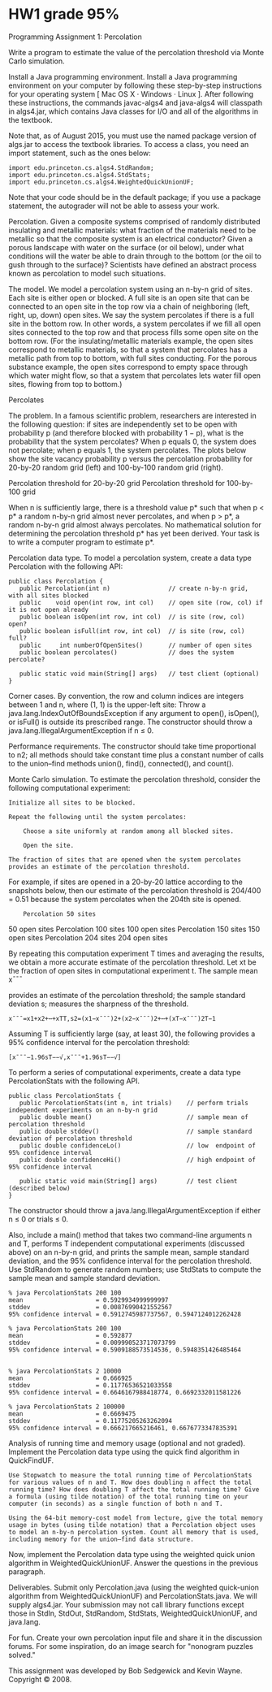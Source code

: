 HW1 grade 95%
=====


Programming Assignment 1: Percolation

Write a program to estimate the value of the percolation threshold via Monte Carlo simulation.

Install a Java programming environment. Install a Java programming environment on your computer by following these step-by-step instructions for your operating system [ Mac OS X · Windows · Linux ]. After following these instructions, the commands javac-algs4 and java-algs4 will classpath in algs4.jar, which contains Java classes for I/O and all of the algorithms in the textbook.

Note that, as of August 2015, you must use the named package version of algs.jar to access the textbook libraries. To access a class, you need an import statement, such as the ones below:

    import edu.princeton.cs.algs4.StdRandom;
    import edu.princeton.cs.algs4.StdStats;
    import edu.princeton.cs.algs4.WeightedQuickUnionUF;

Note that your code should be in the default package; if you use a package statement, the autograder will not be able to assess your work.

Percolation. Given a composite systems comprised of randomly distributed insulating and metallic materials: what fraction of the materials need to be metallic so that the composite system is an electrical conductor? Given a porous landscape with water on the surface (or oil below), under what conditions will the water be able to drain through to the bottom (or the oil to gush through to the surface)? Scientists have defined an abstract process known as percolation to model such situations.

The model. We model a percolation system using an n-by-n grid of sites. Each site is either open or blocked. A full site is an open site that can be connected to an open site in the top row via a chain of neighboring (left, right, up, down) open sites. We say the system percolates if there is a full site in the bottom row. In other words, a system percolates if we fill all open sites connected to the top row and that process fills some open site on the bottom row. (For the insulating/metallic materials example, the open sites correspond to metallic materials, so that a system that percolates has a metallic path from top to bottom, with full sites conducting. For the porous substance example, the open sites correspond to empty space through which water might flow, so that a system that percolates lets water fill open sites, flowing from top to bottom.)

Percolates

The problem. In a famous scientific problem, researchers are interested in the following question: if sites are independently set to be open with probability p (and therefore blocked with probability 1 − p), what is the probability that the system percolates? When p equals 0, the system does not percolate; when p equals 1, the system percolates. The plots below show the site vacancy probability p versus the percolation probability for 20-by-20 random grid (left) and 100-by-100 random grid (right).

Percolation threshold for 20-by-20 grid                Percolation threshold for 100-by-100 grid          

When n is sufficiently large, there is a threshold value p* such that when p < p* a random n-by-n grid almost never percolates, and when p > p*, a random n-by-n grid almost always percolates. No mathematical solution for determining the percolation threshold p* has yet been derived. Your task is to write a computer program to estimate p*.

Percolation data type. To model a percolation system, create a data type Percolation with the following API:

    public class Percolation {
       public Percolation(int n)                // create n-by-n grid, with all sites blocked
       public    void open(int row, int col)    // open site (row, col) if it is not open already
       public boolean isOpen(int row, int col)  // is site (row, col) open?
       public boolean isFull(int row, int col)  // is site (row, col) full?
       public     int numberOfOpenSites()       // number of open sites
       public boolean percolates()              // does the system percolate?

       public static void main(String[] args)   // test client (optional)
    }

Corner cases.  By convention, the row and column indices are integers between 1 and n, where (1, 1) is the upper-left site: Throw a java.lang.IndexOutOfBoundsException if any argument to open(), isOpen(), or isFull() is outside its prescribed range. The constructor should throw a java.lang.IllegalArgumentException if n ≤ 0.

Performance requirements.  The constructor should take time proportional to n2; all methods should take constant time plus a constant number of calls to the union–find methods union(), find(), connected(), and count().

Monte Carlo simulation. To estimate the percolation threshold, consider the following computational experiment:

    Initialize all sites to be blocked.

    Repeat the following until the system percolates:

        Choose a site uniformly at random among all blocked sites.

        Open the site. 

    The fraction of sites that are opened when the system percolates provides an estimate of the percolation threshold. 

For example, if sites are opened in a 20-by-20 lattice according to the snapshots below, then our estimate of the percolation threshold is 204/400 = 0.51 because the system percolates when the 204th site is opened.

      	Percolation 50 sites
50 open sites
	Percolation 100 sites
100 open sites
	Percolation 150 sites
150 open sites
	Percolation 204 sites
204 open sites

By repeating this computation experiment T times and averaging the results, we obtain a more accurate estimate of the percolation threshold. Let xt be the fraction of open sites in computational experiment t. The sample mean x¯¯¯

provides an estimate of the percolation threshold; the sample standard deviation s; measures the sharpness of the threshold.

    x¯¯¯=x1+x2+⋯+xTT,s2=(x1−x¯¯¯)2+(x2−x¯¯¯)2+⋯+(xT−x¯¯¯)2T−1

Assuming T is sufficiently large (say, at least 30), the following provides a 95% confidence interval for the percolation threshold:

    [x¯¯¯−1.96sT−−√,x¯¯¯+1.96sT−−√]

To perform a series of computational experiments, create a data type PercolationStats with the following API.

    public class PercolationStats {
       public PercolationStats(int n, int trials)    // perform trials independent experiments on an n-by-n grid
       public double mean()                          // sample mean of percolation threshold
       public double stddev()                        // sample standard deviation of percolation threshold
       public double confidenceLo()                  // low  endpoint of 95% confidence interval
       public double confidenceHi()                  // high endpoint of 95% confidence interval

       public static void main(String[] args)        // test client (described below)
    }

The constructor should throw a java.lang.IllegalArgumentException if either n ≤ 0 or trials ≤ 0.

Also, include a main() method that takes two command-line arguments n and T, performs T independent computational experiments (discussed above) on an n-by-n grid, and prints the sample mean, sample standard deviation, and the 95% confidence interval for the percolation threshold. Use StdRandom to generate random numbers; use StdStats to compute the sample mean and sample standard deviation.

    % java PercolationStats 200 100
    mean                    = 0.5929934999999997
    stddev                  = 0.00876990421552567
    95% confidence interval = 0.5912745987737567, 0.5947124012262428

    % java PercolationStats 200 100
    mean                    = 0.592877
    stddev                  = 0.009990523717073799
    95% confidence interval = 0.5909188573514536, 0.5948351426485464


    % java PercolationStats 2 10000
    mean                    = 0.666925
    stddev                  = 0.11776536521033558
    95% confidence interval = 0.6646167988418774, 0.6692332011581226

    % java PercolationStats 2 100000
    mean                    = 0.6669475
    stddev                  = 0.11775205263262094
    95% confidence interval = 0.666217665216461, 0.6676773347835391

Analysis of running time and memory usage (optional and not graded). Implement the Percolation data type using the quick find algorithm in QuickFindUF.

    Use Stopwatch to measure the total running time of PercolationStats for various values of n and T. How does doubling n affect the total running time? How does doubling T affect the total running time? Give a formula (using tilde notation) of the total running time on your computer (in seconds) as a single function of both n and T.

    Using the 64-bit memory-cost model from lecture, give the total memory usage in bytes (using tilde notation) that a Percolation object uses to model an n-by-n percolation system. Count all memory that is used, including memory for the union–find data structure. 

Now, implement the Percolation data type using the weighted quick union algorithm in WeightedQuickUnionUF. Answer the questions in the previous paragraph.

Deliverables. Submit only Percolation.java (using the weighted quick-union algorithm from WeightedQuickUnionUF) and PercolationStats.java. We will supply algs4.jar. Your submission may not call library functions except those in StdIn, StdOut, StdRandom, StdStats, WeightedQuickUnionUF, and java.lang.

For fun. Create your own percolation input file and share it in the discussion forums. For some inspiration, do an image search for "nonogram puzzles solved."


This assignment was developed by Bob Sedgewick and Kevin Wayne.
Copyright © 2008.
